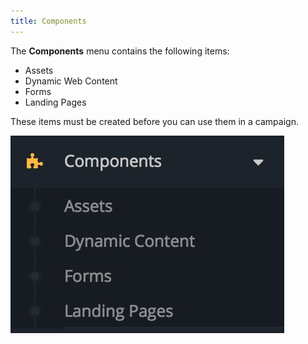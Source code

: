 ```yaml
---
title: Components
---
```


The **Components** menu contains the following items:

* Assets
* Dynamic Web Content
* Forms
* Landing Pages

These items must be created before you can use them in a campaign.

![](components-dropdown.jpg)
